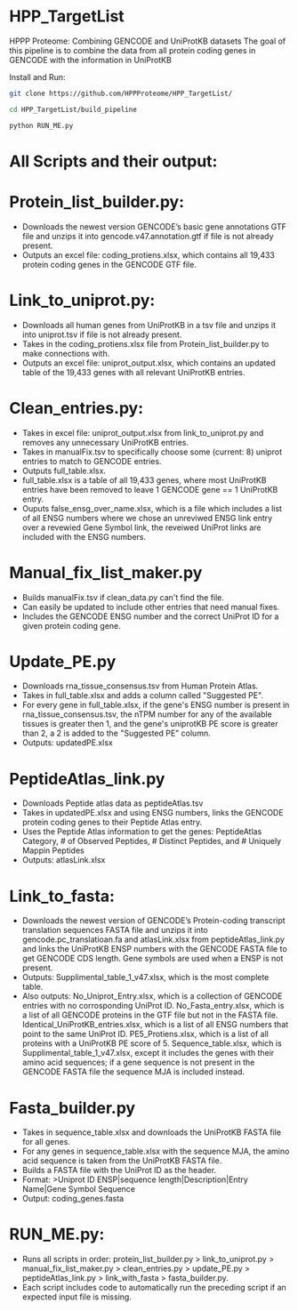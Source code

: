 # HPP_TargetList

HPPP Proteome: Combining GENCODE and UniProtKB datasets
The goal of this pipeline is to combine the data from all protein coding genes in GENCODE with the information in UniProtKB

Install and Run:
```bash
git clone https://github.com/HPPProteome/HPP_TargetList/ 

cd HPP_TargetList/build_pipeline 

python RUN_ME.py
```

# All Scripts and their output:

# Protein_list_builder.py:
-	Downloads the newest version GENCODE’s basic gene annotations GTF file and unzips it into gencode.v47.annotation.gtf if file is not already present.
-	Outputs an excel file: coding_protiens.xlsx, which contains all 19,433 protein coding genes in the GENCODE GTF file.

# Link_to_uniprot.py:
-	Downloads all human genes from UniProtKB in a tsv file and unzips it into uniprot.tsv if file is not already present.
-	Takes in the coding_protiens.xlsx file from Protein_list_builder.py to make connections with.
-	Outputs an excel file: uniprot_output.xlsx, which contains an updated table of the 19,433 genes with all relevant UniProtKB entries.

  
# Clean_entries.py:
-	Takes in excel file: uniprot_output.xlsx from link_to_uniprot.py and removes any unnecessary UniProtKB entries.
-	Takes in manualFix.tsv to specifically choose some (current: 8) uniprot entries to match to GENCODE entries.
-	Outputs full_table.xlsx.
-	full_table.xlsx is a table of all 19,433 genes, where most UniProtKB entries have been removed to leave 1 GENCODE gene == 1 UniProtKB entry.
-	Ouputs false_ensg_over_name.xlsx, which is a file which includes a list of all ENSG numbers where we chose an unreviwed ENSG link entry over a revewied Gene Symbol link, the reveiwed UniProt links are included with the ENSG numbers. 

# Manual_fix_list_maker.py
- Builds manualFix.tsv if clean_data.py can't find the file.
- Can easily be updated to include other entries that need manual fixes.
- Includes the GENCODE ENSG number and the correct UniProt ID for a given protein coding gene.

# Update_PE.py
- Downloads rna_tissue_consensus.tsv from Human Protein Atlas.
- Takes in full_table.xlsx and adds a column called "Suggested PE".
- For every gene in full_table.xlsx, if the gene's ENSG number is present in rna_tissue_consensus.tsv, the nTPM number for any of the available tissues is greater then 1, and the gene's uniprotKB PE score is greater than 2, a 2 is added to the "Suggested PE" column.
- Outputs: updatedPE.xlsx

# PeptideAtlas_link.py
- Downloads Peptide atlas data as peptideAtlas.tsv
- Takes in updatedPE.xlsx and using ENSG numbers, links the GENCODE protein coding genes to their Peptide Atlas entry.
- Uses the Peptide Atlas information to get the genes: PeptideAtlas Category, # of Observed Peptides, # Distinct Peptides, and # Uniquely Mappin Peptides
- Outputs: atlasLink.xlsx

# Link_to_fasta:
-	Downloads the newest version of GENCODE’s Protein-coding transcript translation sequences FASTA file and unzips it into gencode.pc_translatioan.fa and atlasLink.xlsx from peptideAtlas_link.py and links the UniProtKB ENSP numbers with the GENCODE FASTA file to get GENCODE CDS length. Gene symbols are used when a ENSP is not present.
-	Outputs: Supplimental_table_1_v47.xlsx, which is the most complete table.
-	Also outputs: No_Uniprot_Entry.xlsx, which is a collection of GENCODE entries with no corrosponding UniProt ID. No_Fasta_entry.xlsx, which is a list of all GENCODE proteins in the GTF file but not in the FASTA file. Identical_UniProtKB_entries.xlsx, which is a list of all ENSG numbers that point to the same UniProt ID. PE5_Protiens.xlsx, which is a list of all proteins with a UniProtKB PE score of 5. Sequence_table.xlsx, which is Supplimental_table_1_v47.xlsx, except it includes the genes with their amino acid sequences; if a gene sequence is not present in the GENCODE FASTA file the sequence MJA is included instead.

# Fasta_builder.py
- Takes in sequence_table.xlsx and downloads the UniProtKB FASTA file for all genes.
- For any genes in sequence_table.xlsx with the sequence MJA, the amino acid sequence is taken from the UniProtKB FASTA file.
- Builds a FASTA file with the UniProt ID as the header.
- Format: >Uniprot ID ENSP|sequence length|Description|Entry Name|Gene Symbol
  Sequence
- Output: coding_genes.fasta

# RUN_ME.py:
-	Runs all scripts in order: protein_list_builder.py > link_to_uniprot.py > manual_fix_list_maker.py > clean_entries.py > update_PE.py > peptideAtlas_link.py > link_with_fasta > fasta_builder.py.
-	Each script includes code to automatically run the preceding script if an expected input file is missing.


